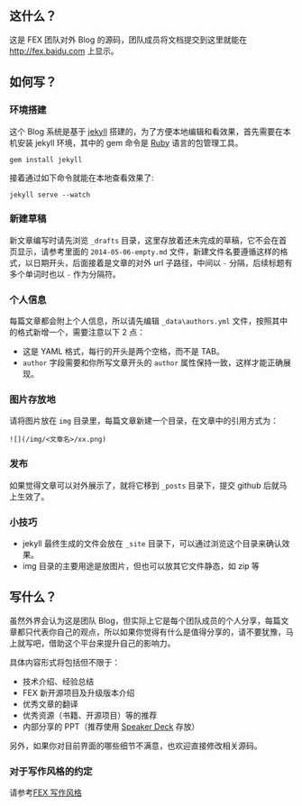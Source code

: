 
## 这什么？

这是 FEX 团队对外 Blog 的源码，团队成员将文档提交到这里就能在 <http://fex.baidu.com> 上显示。

## 如何写？

### 环境搭建

这个 Blog 系统是基于 [jekyll](http://jekyllrb.com/) 搭建的，为了方便本地编辑和看效果，首先需要在本机安装 jekyll 环境，其中的 gem 命令是 [Ruby](https://www.ruby-lang.org/)  语言的包管理工具。

    gem install jekyll

接着通过如下命令就能在本地查看效果了:

    jekyll serve --watch

### 新建草稿

新文章编写时请先浏览 `_drafts` 目录，这里存放着还未完成的草稿，它不会在首页显示，请参考里面的 `2014-05-06-empty.md` 文件，新建文件名要遵循这样的格式，以日期开头，后面接着是文章的对外 url 子路径，中间以 `-` 分隔，后续标题有多个单词时也以 `-` 作为分隔符。

### 个人信息

每篇文章都会附上个人信息，所以请先编辑 `_data\authors.yml` 文件，按照其中的格式新增一个，需要注意以下 2 点：

* 这是 YAML 格式，每行的开头是两个空格，而不是 TAB。
* `author` 字段需要和你所写文章开头的 `author` 属性保持一致，这样才能正确展现。

### 图片存放地

请将图片放在 `img` 目录里，每篇文章新建一个目录，在文章中的引用方式为：

    ![](/img/<文章名>/xx.png)

### 发布

如果觉得文章可以对外展示了，就将它移到 `_posts` 目录下，提交 github 后就马上生效了。

### 小技巧

* jekyll 最终生成的文件会放在 `_site` 目录下，可以通过浏览这个目录来确认效果。
* img 目录的主要用途是放图片，但也可以放其它文件静态，如 zip 等

## 写什么？

虽然外界会认为这是团队 Blog，但实际上它是每个团队成员的个人分享，每篇文章都只代表你自己的观点，所以如果你觉得有什么是值得分享的，请不要犹豫，马上就写吧，借助这个平台来提升自己的影响力。

具体内容形式将包括但不限于：

* 技术介绍、经验总结
* FEX 新开源项目及升级版本介绍
* 优秀文章的翻译
* 优秀资源（书籍、开源项目）等的推荐
* 内部分享的 PPT（推荐使用 [Speaker Deck](https://speakerdeck.com/) 存放）

另外，如果你对目前界面的哪些细节不满意，也欢迎直接修改相关源码。

### 对于写作风格的约定

请参考[FEX 写作风格](https://github.com/fex-team/styleguide/blob/master/writing.md)


